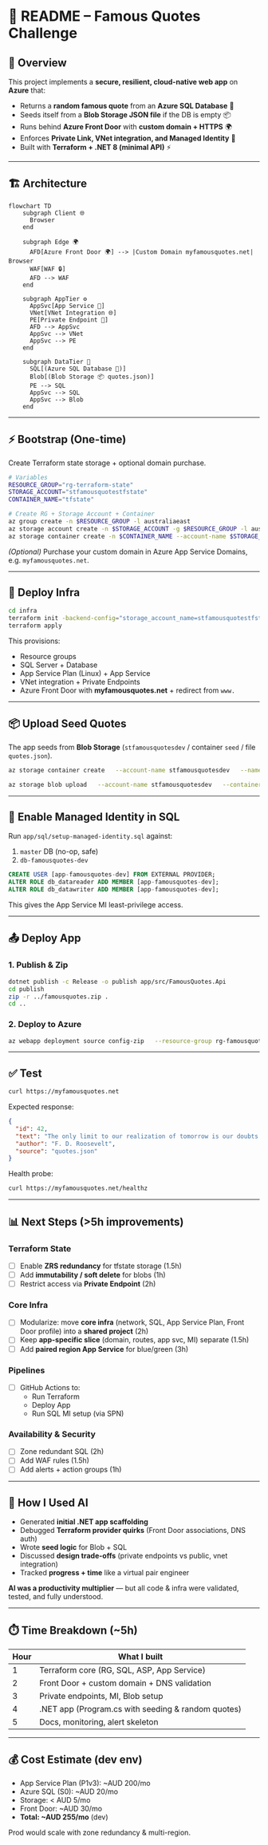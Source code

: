 # 📘 README – Famous Quotes Challenge  

## 🌟 Overview  
This project implements a **secure, resilient, cloud-native web app** on **Azure** that:  
- Returns a **random famous quote** from an **Azure SQL Database** 🎤  
- Seeds itself from a **Blob Storage JSON file** if the DB is empty 📦  
- Runs behind **Azure Front Door** with **custom domain + HTTPS** 🌍  
- Enforces **Private Link, VNet integration, and Managed Identity** 🔐  
- Built with **Terraform + .NET 8 (minimal API)** ⚡  

---

## 🏗️ Architecture  

```mermaid
flowchart TD
    subgraph Client 🌐
      Browser
    end

    subgraph Edge 🌍
      AFD[Azure Front Door 🌍] --> |Custom Domain myfamousquotes.net| Browser
      WAF[WAF 🔒]
      AFD --> WAF
    end

    subgraph AppTier ⚙️
      AppSvc[App Service 🚀]
      VNet[VNet Integration 🌐]
      PE[Private Endpoint 🔐]
      AFD --> AppSvc
      AppSvc --> VNet
      AppSvc --> PE
    end

    subgraph DataTier 💾
      SQL[(Azure SQL Database 📖)]
      Blob[(Blob Storage 📦 quotes.json)]
      PE --> SQL
      AppSvc --> SQL
      AppSvc --> Blob
    end
```

---

## ⚡ Bootstrap (One-time)  
Create Terraform state storage + optional domain purchase.  

```bash
# Variables
RESOURCE_GROUP="rg-terraform-state"
STORAGE_ACCOUNT="stfamousquotestfstate"
CONTAINER_NAME="tfstate"

# Create RG + Storage Account + Container
az group create -n $RESOURCE_GROUP -l australiaeast
az storage account create -n $STORAGE_ACCOUNT -g $RESOURCE_GROUP -l australiaeast --sku Standard_LRS
az storage container create -n $CONTAINER_NAME --account-name $STORAGE_ACCOUNT
```

*(Optional)* Purchase your custom domain in Azure App Service Domains, e.g. `myfamousquotes.net`.  

---

## 🚀 Deploy Infra  

```bash
cd infra
terraform init -backend-config="storage_account_name=stfamousquotestfstate"                -backend-config="container_name=tfstate"                -backend-config="resource_group_name=rg-terraform-state"
terraform apply
```

This provisions:  
- Resource groups  
- SQL Server + Database  
- App Service Plan (Linux) + App Service  
- VNet integration + Private Endpoints  
- Azure Front Door with **myfamousquotes.net** + redirect from `www.`  

---

## 📦 Upload Seed Quotes  

The app seeds from **Blob Storage** (`stfamousquotesdev` / container `seed` / file `quotes.json`).  

```bash
az storage container create   --account-name stfamousquotesdev   --name seed   --auth-mode login

az storage blob upload   --account-name stfamousquotesdev   --container-name seed   --name quotes.json   --file app/sql/quotes.json   --overwrite   --auth-mode login
```

---

## 🔑 Enable Managed Identity in SQL  

Run `app/sql/setup-managed-identity.sql` against:  
1. `master` DB (no-op, safe)  
2. `db-famousquotes-dev`  

```sql
CREATE USER [app-famousquotes-dev] FROM EXTERNAL PROVIDER;
ALTER ROLE db_datareader ADD MEMBER [app-famousquotes-dev];
ALTER ROLE db_datawriter ADD MEMBER [app-famousquotes-dev];
```

This gives the App Service MI least-privilege access.  

---

## 📤 Deploy App  

### 1. Publish & Zip  
```bash
dotnet publish -c Release -o publish app/src/FamousQuotes.Api
cd publish
zip -r ../famousquotes.zip .
cd ..
```

### 2. Deploy to Azure  
```bash
az webapp deployment source config-zip   --resource-group rg-famousquotes-dev   --name app-famousquotes-dev   --src famousquotes.zip
```

---

## ✅ Test  

```bash
curl https://myfamousquotes.net
```

Expected response:  
```json
{
  "id": 42,
  "text": "The only limit to our realization of tomorrow is our doubts of today.",
  "author": "F. D. Roosevelt",
  "source": "quotes.json"
}
```

Health probe:  
```bash
curl https://myfamousquotes.net/healthz
```

---

## 📊 Next Steps (>5h improvements)  

### Terraform State  
- [ ] Enable **ZRS redundancy** for tfstate storage (1.5h)  
- [ ] Add **immutability / soft delete** for blobs (1h)  
- [ ] Restrict access via **Private Endpoint** (2h)  

### Core Infra  
- [ ] Modularize: move **core infra** (network, SQL, App Service Plan, Front Door profile) into a **shared project** (2h)  
- [ ] Keep **app-specific slice** (domain, routes, app svc, MI) separate (1.5h)  
- [ ] Add **paired region App Service** for blue/green (3h)  

### Pipelines  
- [ ] GitHub Actions to:  
  - Run Terraform  
  - Deploy App  
  - Run SQL MI setup (via SPN)  

### Availability & Security  
- [ ] Zone redundant SQL (2h)  
- [ ] Add WAF rules (1.5h)  
- [ ] Add alerts + action groups (1h)  

---

## 🤖 How I Used AI  

- Generated **initial .NET app scaffolding**  
- Debugged **Terraform provider quirks** (Front Door associations, DNS auth)  
- Wrote **seed logic** for Blob + SQL  
- Discussed **design trade-offs** (private endpoints vs public, vnet integration)  
- Tracked **progress + time** like a virtual pair engineer  

**AI was a productivity multiplier** — but all code & infra were validated, tested, and fully understood.  

---

## ⏱️ Time Breakdown (~5h)  

| Hour | What I built |
|------|--------------|
| 1    | Terraform core (RG, SQL, ASP, App Service) |
| 2    | Front Door + custom domain + DNS validation |
| 3    | Private endpoints, MI, Blob setup |
| 4    | .NET app (Program.cs with seeding & random quotes) |
| 5    | Docs, monitoring, alert skeleton |

---

## 💰 Cost Estimate (dev env)  

- App Service Plan (P1v3): ~AUD 200/mo  
- Azure SQL (S0): ~AUD 20/mo  
- Storage: < AUD 5/mo  
- Front Door: ~AUD 30/mo  
- **Total: ~AUD 255/mo** (dev)  

Prod would scale with zone redundancy & multi-region.  
